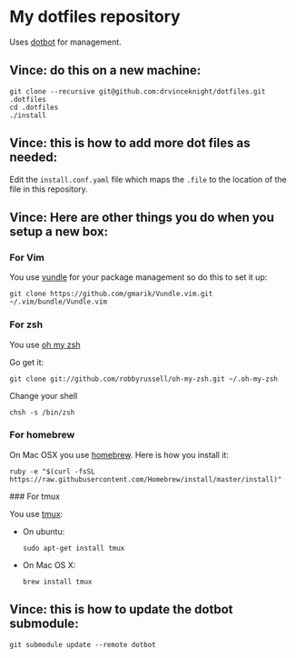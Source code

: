 # My dotfiles repository

Uses [dotbot](https://github.com/anishathalye/dotbot) for management.

## Vince: do this on a new machine:

```
git clone --recursive git@github.com:drvinceknight/dotfiles.git .dotfiles
cd .dotfiles
./install
```

## Vince: this is how to add more dot files as needed:

Edit the `install.conf.yaml` file which maps the `.file` to the location of
the file in this repository.

## Vince: Here are other things you do when you setup a new box:

### For Vim

You use [vundle](https://github.com/gmarik/Vundle.vim) for your package
management so do this to set it up:

```
git clone https://github.com/gmarik/Vundle.vim.git ~/.vim/bundle/Vundle.vim
```

### For zsh

You use [oh my zsh](https://github.com/robbyrussell/oh-my-zsh)

Go get it:

```
git clone git://github.com/robbyrussell/oh-my-zsh.git ~/.oh-my-zsh
```

Change your shell

```
chsh -s /bin/zsh
```

### For homebrew

On Mac OSX you use [homebrew](http://brew.sh/). Here is how you install it:

```
ruby -e "$(curl -fsSL https://raw.githubusercontent.com/Homebrew/install/master/install)"
```

### For tmux

You use [tmux](http://tmux.github.io/):

- On ubuntu:

  ```
  sudo apt-get install tmux
  ```

- On Mac OS X:

  ```
  brew install tmux
  ```

## Vince: this is how to update the dotbot submodule:

```
git submodule update --remote dotbot
```
